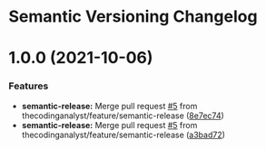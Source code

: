 # Semantic Versioning Changelog

# 1.0.0 (2021-10-06)


### Features

* **semantic-release:** Merge pull request [#5](https://github.com/thecodinganalyst/HevlarStarter/issues/5) from thecodinganalyst/feature/semantic-release ([8e7ec74](https://github.com/thecodinganalyst/HevlarStarter/commit/8e7ec74fb9ce7af32b5556da96c4ee04b45f4df5))
* **semantic-release:** Merge pull request [#5](https://github.com/thecodinganalyst/HevlarStarter/issues/5) from thecodinganalyst/feature/semantic-release ([a3bad72](https://github.com/thecodinganalyst/HevlarStarter/commit/a3bad72c808cf1369315e41dbdc3843ec9a92331))
